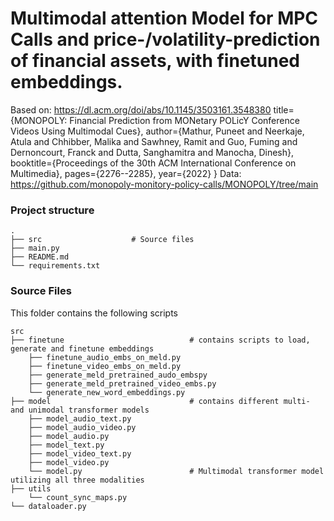 Multimodal attention Model for MPC Calls and price-/volatility-prediction of financial assets, with finetuned embeddings.
=========================================================================================

Based on: https://dl.acm.org/doi/abs/10.1145/3503161.3548380
 title={MONOPOLY: Financial Prediction from MONetary POLicY Conference Videos Using Multimodal Cues},
 author={Mathur, Puneet and Neerkaje, Atula and Chhibber, Malika and Sawhney, Ramit and Guo, Fuming and Dernoncourt, Franck and Dutta, Sanghamitra and Manocha, Dinesh},
 booktitle={Proceedings of the 30th ACM International Conference on Multimedia},
 pages={2276--2285},
 year={2022}
}
Data: https://github.com/monopoly-monitory-policy-calls/MONOPOLY/tree/main

### Project structure

    .
    ├── src                    # Source files 
    ├── main.py                
    ├── README.md
    └── requirements.txt
    
### Source Files

This folder contains the following scripts

    src
    ├── finetune                            # contains scripts to load, generate and finetune embeddings
        ├── finetune_audio_embs_on_meld.py
        ├── finetune_video_embs_on_meld.py
        ├── generate_meld_pretrained_audo_embspy
        ├── generate_meld_pretrained_video_embs.py
        └── generate_new_word_embeddings.py
    ├── model                               # contains different multi- and unimodal transformer models
        ├── model_audio_text.py
        ├── model_audio_video.py
        ├── model_audio.py
        ├── model_text.py
        ├── model_video_text.py
        ├── model_video.py
        └── model.py                        # Multimodal transformer model utilizing all three modalities
    ├── utils
        └── count_sync_maps.py             
    └── dataloader.py                      




